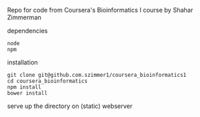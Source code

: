 Repo for code from Coursera's Bioinformatics I course
by Shahar Zimmerman

dependencies

    node
    npm

installation

    git clone git@github.com.szimmer1/coursera_bioinformatics1
    cd coursera_bioinformatics
    npm install
    bower install

serve up the directory on (static) webserver
